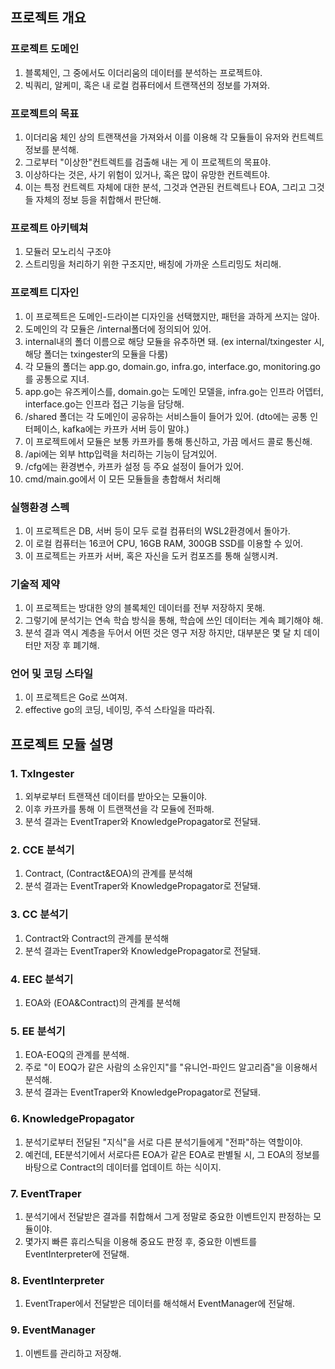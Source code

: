 ## 프로젝트 개요
### 프로젝트 도메인
1. 블록체인, 그 중에서도 이더리움의 데이터를 분석하는 프로젝트야.
2. 빅쿼리, 알케미, 혹은 내 로컬 컴퓨터에서 트랜잭션의 정보를 가져와.

### 프로젝트의 목표
1. 이더리움 체인 상의 트랜잭션을 가져와서 이를 이용해 각 모듈들이 유저와 컨트렉트 정보를 분석해.
2. 그로부터 "이상한"컨트렉트를 검출해 내는 게 이 프로젝트의 목표야.
3. 이상하다는 것은, 사기 위험이 있거나, 혹은 많이 유망한 컨트렉트야.
4. 이는 특정 컨트렉트 자체에 대한 분석, 그것과 연관된 컨트렉트나 EOA, 그리고 그것들 자체의 정보 등을 취합해서 판단해.

### 프로젝트 아키텍쳐
1. 모듈러 모노리식 구조야
2. 스트리밍을 처리하기 위한 구조지만, 배칭에 가까운 스트리밍도 처리해.

### 프로젝트 디자인
1. 이 프로젝트은 도메인-드라이븐 디자인을 선택했지만, 패턴을 과하게 쓰지는 않아.
2. 도메인의 각 모듈은 /internal폴더에 정의되어 있어.
3. internal내의 폴더 이름으로 해당 모듈을 유추하면 돼. (ex internal/txingester 시, 해당 폴더는 txingester의 모듈을 다룸)
4. 각 모듈의 폴더는 app.go, domain.go, infra.go, interface.go, monitoring.go를 공통으로 지녀.
5. app.go는 유즈케이스를, domain.go는 도메인 모델을, infra.go는 인프라 어뎁터, interface.go는 인프라 접근 기능을 담당해.
6. /shared 폴더는 각 도메인이 공유하는 서비스들이 들어가 있어. (dto에는 공통 인터페이스, kafka에는 카프카 서버 등이 말야.)
7. 이 프로젝트에서 모듈은 보통 카프카를 통해 통신하고, 가끔 메서드 콜로 통신해.
8. /api에는 외부 http입력을 처리하는 기능이 담겨있어.
9. /cfg에는 환경변수, 카프카 설정 등 주요 설정이 들어가 있어.
10. cmd/main.go에서 이 모든 모듈들을 총합해서 처리해

### 실행환경 스펙
1. 이 프로젝트은 DB, 서버 등이 모두 로컬 컴퓨터의 WSL2환경에서 돌아가.
2. 이 로컬 컴퓨터는 16코어 CPU, 16GB RAM, 300GB SSD를 이용할 수 있어.
3. 이 프로젝트는 카프카 서버, 혹은 자신을 도커 컴포즈를 통해 실행시켜.

### 기술적 제약
1. 이 프로젝트는 방대한 양의 블록체인 데이터를 전부 저장하지 못해.
2. 그렇기에 분석기는 연속 학습 방식을 통해, 학습에 쓰인 데이터는 계속 폐기해야 해.
3. 분석 결과 역시 계층을 두어서 어떤 것은 영구 저장 하지만, 대부분은 몇 달 치 데이터만 저장 후 폐기해.

### 언어 및 코딩 스타일
1. 이 프로젝트은 Go로 쓰여져.
2. effective go의 코딩, 네이밍, 주석 스타일을 따라줘.


## 프로젝트 모듈 설명
### 1. TxIngester
1. 외부로부터 트랜잭션 데이터를 받아오는 모듈이야.
2. 이후 카프카를 통해 이 트랜잭션을 각 모듈에 전파해.
3. 분석 결과는 EventTraper와 KnowledgePropagator로 전달돼.

### 2. CCE 분석기
1. Contract, (Contract&EOA)의 관계를 분석해
2. 분석 결과는 EventTraper와 KnowledgePropagator로 전달돼.

### 3. CC 분석기
1. Contract와 Contract의 관계를 분석해
2. 분석 결과는 EventTraper와 KnowledgePropagator로 전달돼.

### 4. EEC 분석기
1. EOA와 (EOA&Contract)의 관계를 분석해

### 5. EE 분석기
1. EOA-EOQ의 관계를 분석해.
2. 주로 "이 EOQ가 같은 사람의 소유인지"를 "유니언-파인드 알고리즘"을 이용해서 분석해.
3. 분석 결과는 EventTraper와 KnowledgePropagator로 전달돼.

### 6. KnowledgePropagator
1. 분석기로부터 전달된 "지식"을 서로 다른 분석기들에게 "전파"하는 역할이야.
2. 예컨데, EE분석기에서 서로다른 EOA가 같은 EOA로 판별될 시, 그 EOA의 정보를 바탕으로 Contract의 데이터를 업데이트 하는 식이지.

### 7. EventTraper
1. 분석기에서 전달받은 결과를 취합해서 그게 정말로 중요한 이벤트인지 판정하는 모듈이야.
2. 몇가지 빠른 휴리스틱을 이용해 중요도 판정 후, 중요한 이벤트를 EventInterpreter에 전달해.

### 8. EventInterpreter
1. EventTraper에서 전달받은 데이터를 해석해서 EventManager에 전달해.

### 9. EventManager
1. 이벤트를 관리하고 저장해.
